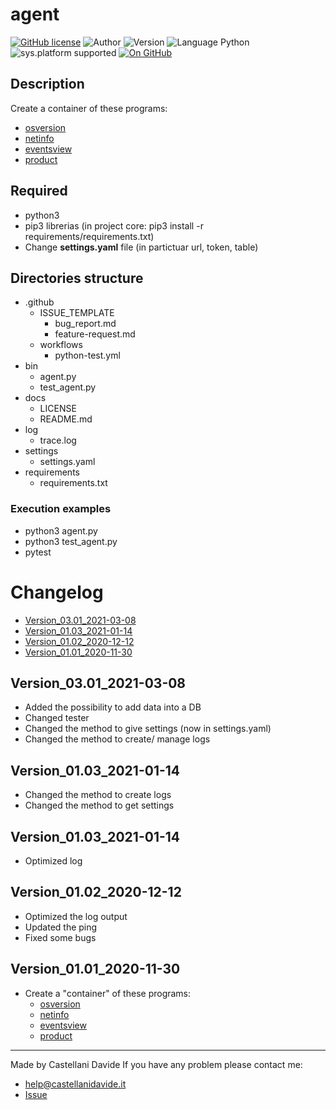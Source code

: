 # agent
[![GitHub license](https://img.shields.io/badge/licence-GNU-green?style=flat)](https://github.com/CastellaniDavide/cpp-agent/blob/master/LICENSE) ![Author](https://img.shields.io/badge/author-Castellani%20Davide-green?style=flat) ![Version](https://img.shields.io/badge/version-v03.01-blue?style=flat) ![Language Python](https://img.shields.io/badge/language-Python-yellowgreen?style=flat) ![sys.platform supported](https://img.shields.io/badge/OS%20platform%20supported-Windows-blue?style=flat) [![On GitHub](https://img.shields.io/badge/on%20GitHub-True-green?style=flat&logo=github)](https://github.com/CastellaniDavide/agent)

## Description
Create a container of these programs:
 - [osversion](https://github.com/CastellaniDavide/osversion)
 - [netinfo](https://github.com/CastellaniDavide/netinfo)
 - [eventsview](https://github.com/CastellaniDavide/eventsview)
 - [product](https://github.com/CastellaniDavide/product)

## Required
 - python3
 - pip3 librerias (in project core: pip3 install -r requirements/requirements.txt)
 - Change **settings.yaml** file (in partictuar url, token, table)
 
## Directories structure
 - .github
   - ISSUE_TEMPLATE
     - bug_report.md
     - feature-request.md
   - workflows
     - python-test.yml
 - bin
   - agent.py
   - test_agent.py
 - docs
   - LICENSE
   - README.md
 - log
   - trace.log
 - settings
   - settings.yaml
 - requirements
   - requirements.txt
   
### Execution examples
 - python3 agent.py
 - python3 test_agent.py
 - pytest

# Changelog
 - [Version_03.01_2021-03-08](#Version_0301_2021-03-08)
 - [Version_01.03_2021-01-14](#Version_0103_2021-01-14)
 - [Version_01.02_2020-12-12](#Version_0102_2020-12-12)
 - [Version_01.01_2020-11-30](#Version_0101_2020-11-30)

## Version_03.01_2021-03-08
 - Added the possibility to add data into a DB
 - Changed tester
 - Changed the method to give settings (now in settings.yaml)
 - Changed the method to create/ manage logs

## Version_01.03_2021-01-14
 - Changed the method to create logs 
 - Changed the method to get settings

## Version_01.03_2021-01-14
 - Optimized log

## Version_01.02_2020-12-12
 - Optimized the log output
 - Updated the ping
 - Fixed some bugs

## Version_01.01_2020-11-30
 - Create a "container" of these programs:
   - [osversion](https://github.com/CastellaniDavide/osversion)
   - [netinfo](https://github.com/CastellaniDavide/netinfo)
   - [eventsview](https://github.com/CastellaniDavide/eventsview)
   - [product](https://github.com/CastellaniDavide/product)

---
Made by Castellani Davide 
If you have any problem please contact me:
- help@castellanidavide.it
- [Issue](https://github.com/CastellaniDavide/agent/issues)
